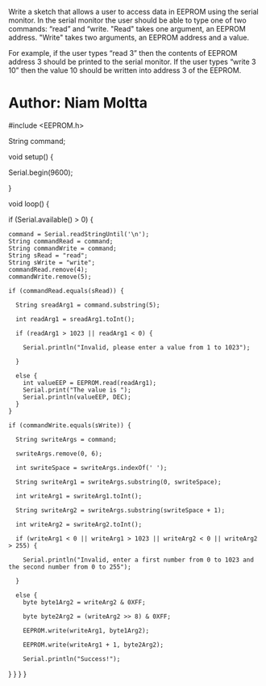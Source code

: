 Write a sketch that allows a user to access data in EEPROM using the serial monitor. In the serial monitor the user should be able to type one of two commands: “read” and “write. "Read" takes one argument, an EEPROM address. "Write" takes two arguments, an EEPROM address and a value.

For example, if the user types “read 3” then the contents of EEPROM address 3 should be printed to the serial monitor. If the user types “write 3 10” then the value 10 should be written into address 3 of the EEPROM.

# Author: Niam Moltta
#include <EEPROM.h>

String command;

void setup() {
  
  Serial.begin(9600);
  
}

void loop() {

  if (Serial.available() > 0) {
    
    command = Serial.readStringUntil('\n'); 
    String commandRead = command;
    String commandWrite = command;
    String sRead = "read";
    String sWrite = "write";
    commandRead.remove(4);
    commandWrite.remove(5);

    if (commandRead.equals(sRead)) {
      
      String sreadArg1 = command.substring(5);
      
      int readArg1 = sreadArg1.toInt();
      
      if (readArg1 > 1023 || readArg1 < 0) {
        
        Serial.println("Invalid, please enter a value from 1 to 1023");
      
      }

      else { 
        int valueEEP = EEPROM.read(readArg1); 
        Serial.print("The value is ");
        Serial.println(valueEEP, DEC);
      }
    }

    if (commandWrite.equals(sWrite)) { 
      
      String swriteArgs = command;
      
      swriteArgs.remove(0, 6);
      
      int swriteSpace = swriteArgs.indexOf(' ');
      
      String swriteArg1 = swriteArgs.substring(0, swriteSpace);
      
      int writeArg1 = swriteArg1.toInt(); 
      
      String swriteArg2 = swriteArgs.substring(swriteSpace + 1); 
      
      int writeArg2 = swriteArg2.toInt(); 

      if (writeArg1 < 0 || writeArg1 > 1023 || writeArg2 < 0 || writeArg2 > 255) {
        
        Serial.println("Invalid, enter a first number from 0 to 1023 and the second number from 0 to 255");
        
      }

      else { 
        byte byte1Arg2 = writeArg2 & 0XFF;
        
        byte byte2Arg2 = (writeArg2 >> 8) & 0XFF;
        
        EEPROM.write(writeArg1, byte1Arg2);
        
        EEPROM.write(writeArg1 + 1, byte2Arg2);
        
        Serial.println("Success!");
        
   }
  }
 }
}
